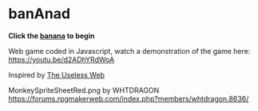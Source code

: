 # banAnad
**Click the [banana](https://bananad.000webhostapp.com/) to begin**

Web game coded in Javascript, watch a demonstration of the game here:
https://youtu.be/d2ADhYRdWoA

Inspired by [The Useless Web](https://theuselessweb.com/) 

MonkeySpriteSheetRed.png by WHTDRAGON https://forums.rpgmakerweb.com/index.php?members/whtdragon.8636/
